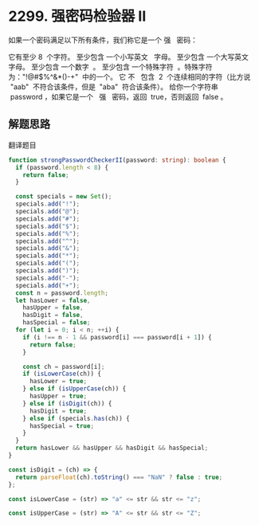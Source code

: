 # 2299. 强密码检验器 II

如果一个密码满足以下所有条件，我们称它是一个 强   密码：

它有至少 8  个字符。
至少包含 一个小写英文   字母。
至少包含 一个大写英文   字母。
至少包含 一个数字  。
至少包含 一个特殊字符  。特殊字符为："!@#$%^&\*()-+"  中的一个。
它 不   包含  2  个连续相同的字符（比方说  "aab"  不符合该条件，但是  "aba"  符合该条件）。
给你一个字符串  password ，如果它是一个   强   密码，返回  true，否则返回  false 。

## 解题思路

翻译题目

```typescript
function strongPasswordCheckerII(password: string): boolean {
  if (password.length < 8) {
    return false;
  }

  const specials = new Set();
  specials.add("!");
  specials.add("@");
  specials.add("#");
  specials.add("$");
  specials.add("%");
  specials.add("^");
  specials.add("&");
  specials.add("*");
  specials.add("(");
  specials.add(")");
  specials.add("-");
  specials.add("+");
  const n = password.length;
  let hasLower = false,
    hasUpper = false,
    hasDigit = false,
    hasSpecial = false;
  for (let i = 0; i < n; ++i) {
    if (i !== n - 1 && password[i] === password[i + 1]) {
      return false;
    }

    const ch = password[i];
    if (isLowerCase(ch)) {
      hasLower = true;
    } else if (isUpperCase(ch)) {
      hasUpper = true;
    } else if (isDigit(ch)) {
      hasDigit = true;
    } else if (specials.has(ch)) {
      hasSpecial = true;
    }
  }
  return hasLower && hasUpper && hasDigit && hasSpecial;
}

const isDigit = (ch) => {
  return parseFloat(ch).toString() === "NaN" ? false : true;
};

const isLowerCase = (str) => "a" <= str && str <= "z";

const isUpperCase = (str) => "A" <= str && str <= "Z";
```
